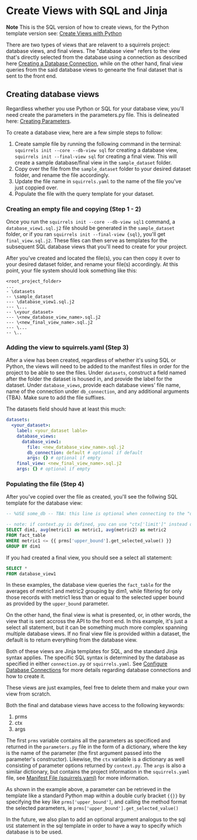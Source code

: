 # Create Views with SQL and Jinja

**Note** This is the SQL version of how to create views, for the Python template version see: [Create Views with Python](python-views.md)

There are two types of views that are relavent to a squirrels project: database views, and final views. The "database view" refers to the view that's directly selected from the database using a connection as described here [Creating a Database Connection](../how-to/database.md), while on the other hand, final view queries from the said database views to genearte the final dataset that is sent to the front end.

## Creating database views 

Regardless whether you use Python or SQL for your database view, you'll need create the parameters in the parameters.py file. This is delineated here: [Creating Parameters](writing-parameters.md). 

To create a database view, here are a few simple steps to follow:

1. Create sample file by running the following command in the terminal: `squirrels init --core --db-view sql` for creating a database view,
`squirrels init --final-view sql` for creating a final view. 
 This will create a sample database/final view in the `sample_dataset` folder.
2. Copy over the file from the `sample_dataset` folder to your desired dataset folder, and rename the file accordingly. 
3. Update the file name in `squirrels.yaml` to the name of the file you've just coppied over.
4. Populate the file with the query template for your dataset.

### Creating an empty file and copying (Step 1 - 2)
Once you run the `squirrels init --core --db-view sql1` command, a `database_view1.sql.j2` file should be generated in the `sample_dataset` folder, or if you ran `squirrels init --final-view {sql}`, you'll get `final_view.sql.j2`. These files can then serve as  templates for the subsequent SQL database views that you'll need to  create for your project. 

After you've created and located the file(s), you can then copy it over to your desired dataset folder, and rename your file(s) accordingly. At this point, your file system should look something like this:

```
<root_project_folder>
...
- \datasets
-- \sample_dataset
--- \database_view1.sql.j2
--- \...
-- \<your_dataset>
--- \<new_database_view_name>.sql.j2
--- \<new_final_view_name>.sql.j2
--- \...
-- \..
```

### Adding the view to squirrels.yaml (Step 3)

After a view has been created, regardless of whether it's using SQL or Python, the views will need to be added to the manifest files in order for the project to be able to see the files. Under `datasets`, construct a field named after the folder the dataset is housed in, and provide the label for the dataset. Under `database_views`, provide each database views' file name, name of the connection under `db_connection`, and any additional arguments {TBA}. Make sure to add the file suffixes.

The datasets field should have at least this much:

```yaml
datasets:
  <your_dataset>:
    label: <your_dataset lable>
    database_views:
      database_view1: 
        file: <new_database_view_name>.sql.j2
        db_connection: default # optional if default
        args: {} # optional if empty
    final_view: <new_final_view_name>.sql.j2
    args: {} # optional if empty
```

### Populating the file (Step 4)
After you've copied over the file as created, you'll see the follwing SQL template for the database view:

```SQL
-- %USE some_db -- TBA: this line is optional when connecting to the "default" db_connection

-- note: if context.py is defined, you can use "ctx['limit']" instead of "prms['number_example'].get_selected_value()"
SELECT dim1, avg(metric1) as metric1, avg(metric2) as metric2
FROM fact_table
WHERE metric1 <= {{ prms['upper_bound'].get_selected_value() }}
GROUP BY dim1
```

If you had created a final view, you should see a select all statement:

```SQL
SELECT *
FROM database_view1
```

In these examples, the database view queries the `fact_table` for the averages of metric1 and metric2 grouping by dim1, while filtering for only those records with metric1 less than or equal to the selected upper bound as provided by the `upper_bound` parameter. 

On the other hand, the final view is what is presented, or, in other words, the view that is sent accross the API to the front end. In this example, it's just a select all statement, but it can be something much more complex spanning multiple database views. If no final view file is provided within a dataset, the default is to return everything from the database view. 

Both of these views are Jinja templates for SQL, and the standard Jinja syntax applies. The specific SQL syntax is determined by the database as specified in either `connection.py` or `squirrels.yaml`. See [Configure Database Connections](/how-to/database.md) for more details regarding database connections and how to create it. 

These views are just examples, feel free to delete them and make your own view from scratch. 

Both the final and database views have access to the following keywords:

1. prms
2. ctx
3. args

The first `prms` variable contains all the parameters as specificed and returned in the `parameters.py` file in the form of a dictionary, where the key is the name of the parameter (the first argument passed into the parameter's constructor). Likewise, the `ctx` variable is a dictionary as well consisting of parameter options returned by `context.py`. The `args` is also a similar dictionary, but contains the project information in the `squirrels.yaml` file, see [Manifest File (squirrels.yaml)](../topics/manifest.md) for more information. 

As shown in the example above, a parameter can be retrieved in the template like a standard Python map within a double curly bracket `{{}}` by specifying the key like `prms['upper_bound']`, and calling the method format the selected parameters, ie `prms['upper_bound'].get_selected_value()`

In the future, we also plan to add an optional argument analogus to the sql `USE` statement in the sql template in order to have a way to specify which database is to be used. 
